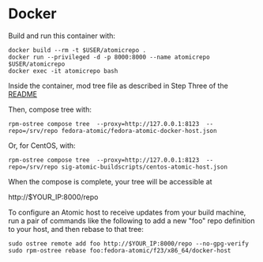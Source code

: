Docker
======


Build and run this container with:

``` 
docker build --rm -t $USER/atomicrepo .
docker run --privileged -d -p 8000:8000 --name atomicrepo $USER/atomicrepo
docker exec -it atomicrepo bash 
```

Inside the container, mod tree file as described in Step Three of the [README](README.md)
 
Then, compose tree with:

```
rpm-ostree compose tree  --proxy=http://127.0.0.1:8123  --repo=/srv/repo fedora-atomic/fedora-atomic-docker-host.json
```

Or, for CentOS, with:

```
rpm-ostree compose tree  --proxy=http://127.0.0.1:8123  --repo=/srv/repo sig-atomic-buildscripts/centos-atomic-host.json
```

When the compose is complete, your tree will be accessible at 

   http://$YOUR_IP:8000/repo


To configure an Atomic host to receive updates from your build machine, 
run a pair of commands like the following to add a new "foo" repo definition 
to your host, and then rebase to that tree:

```
sudo ostree remote add foo http://$YOUR_IP:8000/repo --no-gpg-verify
sudo rpm-ostree rebase foo:fedora-atomic/f23/x86_64/docker-host
```
